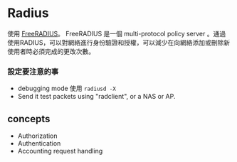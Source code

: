 # Radius

使用 [FreeRADIUS](https://github.com/FreeRADIUS/freeradius-server)。
FreeRADIUS 是一個 multi-protocol policy server 。通過使用RADIUS，可以對網絡進行身份驗證和授權，可以減少在向網絡添加或刪除新使用者時必須完成的更改次數。

### 設定要注意的事
- debugging mode 使用 `radiusd -X`
- Send it test packets using "radclient", or a NAS or AP.

## concepts
- Authorization
- Authentication
- Accounting request handling
